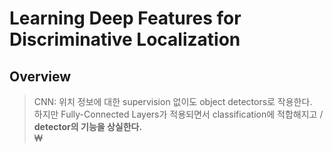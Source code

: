 # Learning Deep Features for Discriminative Localization

## Overview

> CNN: 위치 정보에 대한 supervision 없이도 object detectors로 작용한다.   
> 하지만 Fully-Connected Layers가 적용되면서 classification에 적합해지고 / **detector의 기능을 상실한다.**   
> ₩ 
